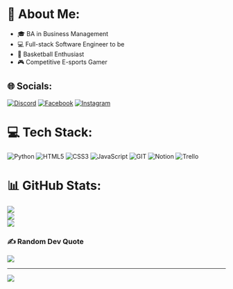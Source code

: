 # 💫 About Me:
* 🎓 BA in Business Management 
* 💻 Full-stack Software Engineer to be
* 🏀 Basketball Enthusiast
* 🎮 Competitive E-sports Gamer 


## 🌐 Socials:
[![Discord](https://img.shields.io/badge/Discord-%237289DA.svg?logo=discord&logoColor=white)](https://discord.gg/rHuPjUtn) [![Facebook](https://img.shields.io/badge/Facebook-%231877F2.svg?logo=Facebook&logoColor=white)](https://facebook.com/mahmoud.chouman.7) [![Instagram](https://img.shields.io/badge/Instagram-%23E4405F.svg?logo=Instagram&logoColor=white)](https://instagram.com/mahmoudchouman) 

# 💻 Tech Stack:
![Python](https://img.shields.io/badge/python-3670A0?style=for-the-badge&logo=python&logoColor=ffdd54) ![HTML5](https://img.shields.io/badge/html5-%23E34F26.svg?style=for-the-badge&logo=html5&logoColor=white) ![CSS3](https://img.shields.io/badge/css3-%231572B6.svg?style=for-the-badge&logo=css3&logoColor=white) ![JavaScript](https://img.shields.io/badge/javascript-%23323330.svg?style=for-the-badge&logo=javascript&logoColor=%23F7DF1E) ![GIT](https://img.shields.io/badge/Git-fc6d26?style=for-the-badge&logo=git&logoColor=white) ![Notion](https://img.shields.io/badge/Notion-%23000000.svg?style=for-the-badge&logo=notion&logoColor=white) ![Trello](https://img.shields.io/badge/Trello-%23026AA7.svg?style=for-the-badge&logo=Trello&logoColor=white)
# 📊 GitHub Stats:
![](https://github-readme-stats.vercel.app/api?username=mahmoudchouman&theme=dark&hide_border=false&include_all_commits=false&count_private=false)<br/>
![](https://github-readme-streak-stats.herokuapp.com/?user=mahmoudchouman&theme=dark&hide_border=false)<br/>
![](https://github-readme-stats.vercel.app/api/top-langs/?username=mahmoudchouman&theme=dark&hide_border=false&include_all_commits=false&count_private=false&layout=compact)

### ✍️ Random Dev Quote
![](https://quotes-github-readme.vercel.app/api?type=horizontal&theme=radical)

---
[![](https://visitcount.itsvg.in/api?id=mahmoudchouman&icon=0&color=0)](https://visitcount.itsvg.in)

<!-- Proudly created with GPRM ( https://gprm.itsvg.in ) -->
